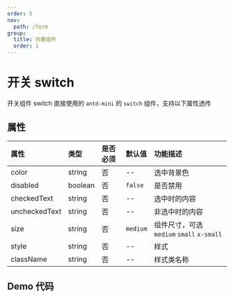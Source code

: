 ```yaml
---
order: 5
nav:
  path: /form
group:
  title: 内置组件
  order: 1
---
```


# 开关 switch

开关组件 switch 直接使用的 `antd-mini` 的 `switch` 组件，支持以下属性透传


## 属性

| 属性             |    类型      | 是否必须      | 默认值       |  功能描述                                          |
| :--------       | :--------    | :---         | :----       |  :---                                            |
| color           | string       |  否          | --          |  选中背景色                                        |
| disabled        | boolean      |  否          |  `false`    |  是否禁用                                          |
| checkedText     | string       |  否          |  --         |  选中时的内容                                       |
| uncheckedText   | string       |  否          |  --         |  非选中时的内容                                     |
| size            | string       |  否          |  `medium`   |  组件尺寸，可选 `medium` `small` `x-small`          |
| style           | string       |  否          |  --         |  样式                                             |
| className       | string       |  否          |  --         |  样式类名称                                        |

## Demo 代码

<code src='../../demo/pages/FormRenderMini/FormSwitch/index'></code>